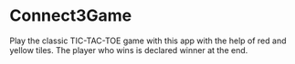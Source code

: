 # Connect3Game
Play the classic TIC-TAC-TOE game with this app with the help of red and yellow tiles. 
The player who wins is declared winner at the end.
